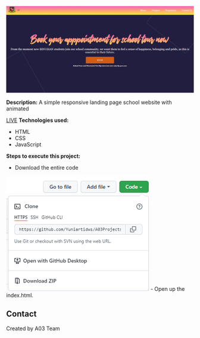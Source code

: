 <img src="images/1.png">

**Description:**
A simple responsive landing page school website with animated 

[LIVE](https://Yuniartidws/A03Projects.github.io/)
**Technologies used:**
 - HTML
 - CSS
 - JavaScript
 
 **Steps to execute this project:**
 - Download the entire code

<img src="images/2.png">
 - Open up the index.html.
 
## Contact
Created by A03 Team

